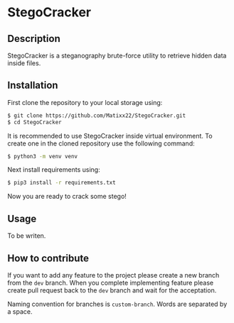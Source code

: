 # StegoCracker

## Description

StegoCracker is a steganography brute-force utility to retrieve hidden data inside files.

## Installation

First clone the repository to your local storage using:

```bash
$ git clone https://github.com/Matixx22/StegoCracker.git
$ cd StegoCracker
```

It is recommended to use StegoCracker inside virtual environment.
To create one in the cloned repository use the following command:

```bash
$ python3 -m venv venv
```

Next install requirements using:

```bash
$ pip3 install -r requirements.txt
```

Now you are ready to crack some stego!

## Usage

To be writen.

## How to contribute

If you want to add any feature to the project please create a new branch from the `dev` branch. When you complete implementing feature please create pull request back to the `dev` branch and wait for the acceptation.

Naming convention for branches is `custom-branch`. Words are separated by a space.
